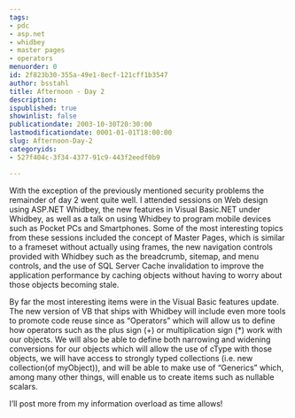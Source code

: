 ```yaml
---
tags:
- pdc
- asp.net
- whidbey
- master pages
- operators
menuorder: 0
id: 2f823b30-355a-49e1-8ecf-121cff1b3547
author: bsstahl
title: Afternoon - Day 2
description: 
ispublished: true
showinlist: false
publicationdate: 2003-10-30T20:30:00
lastmodificationdate: 0001-01-01T18:00:00
slug: Afternoon-Day-2
categoryids:
- 527f404c-3f34-4377-91c9-443f2eedf0b9

---
```

With the exception of the previously mentioned security problems the remainder of day 2 went quite well. I attended sessions on Web design using ASP.NET Whidbey, the new features in Visual Basic.NET under Whidbey, as well as a talk on using Whidbey to program mobile devices such as Pocket PCs and Smartphones. Some of the most interesting topics from these sessions included the concept of Master Pages, which is similar to a frameset without actually using frames, the new navigation controls provided with Whidbey such as the breadcrumb, sitemap, and menu controls, and the use of SQL Server Cache invalidation to improve the application performance by caching objects without having to worry about those objects becoming stale.   
  
 By far the most interesting items were in the Visual Basic features update. The new version of VB that ships with Whidbey will include even more tools to promote code reuse since as “Operators” which will allow us to define how operators such as the plus sign (+) or multiplication sign (\*) work with our objects. We will also be able to define both narrowing and widening conversions for our objects which will allow the use of cType with those objects, we will have access to strongly typed collections (i.e. new collection(of myObject)), and will be able to make use of “Generics” which, among many other things, will enable us to create items such as nullable scalars.   
  
 I’ll post more from my information overload as time allows!  
